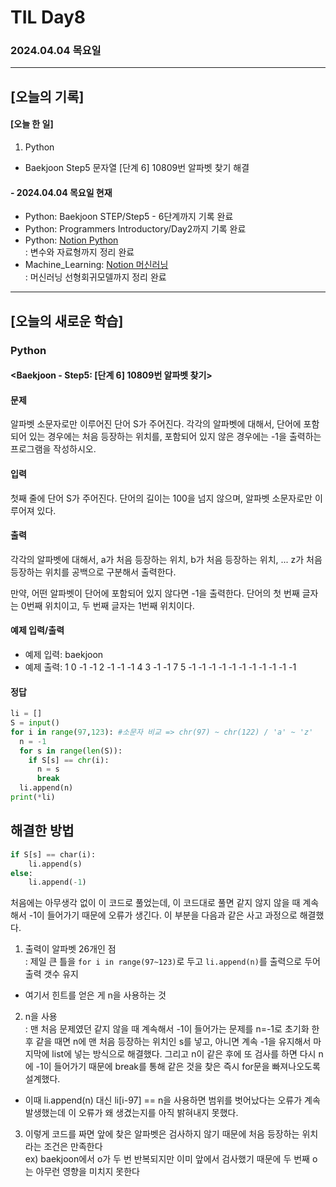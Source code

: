 # TIL Day8
### 2024.04.04 목요일

---

## [오늘의 기록]

#### [오늘 한 일]
1. Python
- Baekjoon Step5 문자열 [단계 6] 10809번 알파벳 찾기 해결

#### - 2024.04.04 목요일 현재
- Python: Baekjoon STEP/Step5 - 6단계까지 기록 완료
- Python: Programmers Introductory/Day2까지 기록 완료  
- Python: [Notion Python](https://handsome-umbrella-c52.notion.site/Python-6d76c849802f40adb35ca7366565e1e8?pvs=4)  
: 변수와 자료형까지 정리 완료
- Machine_Learning: [Notion 머신러닝](https://handsome-umbrella-c52.notion.site/a887c58b105a44d287c8f5d045e56f4e?pvs=4)  
: 머신러닝 선형회귀모델까지 정리 완료

---
## [오늘의 새로운 학습]
### Python
#### <Baekjoon - Step5: [단계 6] 10809번 알파벳 찾기>
#### 문제  
알파벳 소문자로만 이루어진 단어 S가 주어진다. 각각의 알파벳에 대해서, 단어에 포함되어 있는 경우에는 처음 등장하는 위치를, 포함되어 있지 않은 경우에는 -1을 출력하는 프로그램을 작성하시오.

#### 입력
첫째 줄에 단어 S가 주어진다. 단어의 길이는 100을 넘지 않으며, 알파벳 소문자로만 이루어져 있다.

#### 출력
각각의 알파벳에 대해서, a가 처음 등장하는 위치, b가 처음 등장하는 위치, ... z가 처음 등장하는 위치를 공백으로 구분해서 출력한다.

만약, 어떤 알파벳이 단어에 포함되어 있지 않다면 -1을 출력한다. 단어의 첫 번째 글자는 0번째 위치이고, 두 번째 글자는 1번째 위치이다.

#### 예제 입력/출력
- 예제 입력: baekjoon
- 예제 출력: 1 0 -1 -1 2 -1 -1 -1 4 3 -1 -1 7 5 -1 -1 -1 -1 -1 -1 -1 -1 -1 -1 -1

#### 정답
```python
li = []
S = input()
for i in range(97,123): #소문자 비교 => chr(97) ~ chr(122) / 'a' ~ 'z'
  n = -1
  for s in range(len(S)):
    if S[s] == chr(i):
      n = s
      break
  li.append(n)
print(*li)
```
## 해결한 방법
```python
if S[s] == char(i):
    li.append(s)
else:
    li.append(-1)
```
처음에는 아무생각 없이 이 코드로  풀었는데, 이 코드대로 풀면 같지 않지 않을 때 계속해서 -1이 들어가기 때문에 오류가 생긴다. 이 부분을 다음과 같은 사고 과정으로 해결했다.
1. 출력이 알파벳 26개인 점  
: 제일 큰 틀을 `for i in range(97~123)`로 두고 `li.append(n)`를 출력으로 두어 출력 갯수 유지
- 여기서 힌트를 얻은 게 n을 사용하는 것
2. n을 사용  
: 맨 처음 문제였던 같지 않을 때 계속해서 -1이 들어가는 문제를 n=-1로 초기화 한 후 같을 때면 n에 맨 처음 등장하는 위치인 s를 넣고, 아니면 계속 -1을 유지해서 마지막에 list에 넣는 방식으로 해결했다. 그리고 n이 같은 후에 또 검사를 하면 다시 n에 -1이 들어가기 때문에 break를 통해 같은 것을 찾은 즉시 for문을 빠져나오도록 설계했다.
- 이때 li.append(n) 대신 li[i-97] == n을 사용하면 범위를 벗어났다는 오류가 계속 발생했는데 이 오류가 왜 생겼는지를 아직 밝혀내지 못했다.
3. 이렇게 코드를 짜면 앞에 찾은 알파벳은 검사하지 않기 때문에 처음 등장하는 위치라는 조건은 만족한다  
ex) baekjoon에서 o가 두 번 반복되지만 이미 앞에서 검사했기 때문에 두 번째 o는 아무런 영향을 미치지 못한다